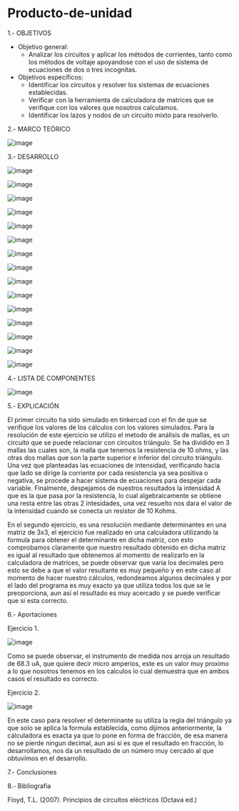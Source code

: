 # Producto-de-unidad
1.- OBJETIVOS
* Objetivo general:
  * Analizar los circuitos y aplicar los métodos de corrientes, tanto como los métodos de voltaje apoyandose con el uso de sistema de ecuaciones de dos o tres incognitas.
* Objetivos específicos:
  * Identificar los circuitos y resolver los sistemas de ecuaciones establecidas.
  * Verificar con la herramienta de calculadora de matrices que se verifique con los valores que nosotros calculamos.
  * Identificar los lazos y nodos de un circuito mixto para resolverlo.
  
2.- MARCO TEÓRICO 

 ![image](https://user-images.githubusercontent.com/76134214/105007581-29a64c00-5a06-11eb-9ebf-7d0480cc7fc4.png)

3.- DESARROLLO

 ![image](https://user-images.githubusercontent.com/76134214/104988816-0cae5080-59e7-11eb-8c79-52fa523aa0f2.png)
 
 ![image](https://user-images.githubusercontent.com/76132461/104968208-38174800-59b3-11eb-92f3-6e51ff9ef031.png)
 
 ![image](https://user-images.githubusercontent.com/76134214/104988831-15068b80-59e7-11eb-918f-096d7f5038bc.png)
 
 ![image](https://user-images.githubusercontent.com/76132461/104968521-179bbd80-59b4-11eb-8e57-7fb357f8a55b.png)
 
 ![image](https://user-images.githubusercontent.com/76134214/104988838-18017c00-59e7-11eb-8585-c73bc3008fe3.png)
 
 ![image](https://user-images.githubusercontent.com/76132461/104968565-2edaab00-59b4-11eb-8cdd-baa29f79db6d.png)
 
 ![image](https://user-images.githubusercontent.com/76134214/104988839-1afc6c80-59e7-11eb-99c3-747e4c171411.png)
 
 ![image](https://user-images.githubusercontent.com/76132461/104968578-3d28c700-59b4-11eb-8642-6ba08f3d01ad.png)
 
 ![image](https://user-images.githubusercontent.com/76134214/104988850-1e8ff380-59e7-11eb-844b-069e2aa6845b.png)
 
 ![image](https://user-images.githubusercontent.com/76132461/104968597-4ade4c80-59b4-11eb-9524-be66b43c4268.png)
 
 ![image](https://user-images.githubusercontent.com/76134214/104988854-218ae400-59e7-11eb-84d0-5b98a076a4d0.png)
 
 ![image](https://user-images.githubusercontent.com/76132461/104968615-59c4ff00-59b4-11eb-849d-82b2f2627b45.png)
 
  ![image](https://user-images.githubusercontent.com/76134214/104988858-251e6b00-59e7-11eb-88b6-328874bebe06.png)
 
 ![image](https://user-images.githubusercontent.com/76132461/104968683-8547e980-59b4-11eb-97ec-a79f7bd711c0.png)
 
 ![image](https://user-images.githubusercontent.com/76134214/104988863-28195b80-59e7-11eb-8ef8-b60fba5892bf.png)

4.- LISTA DE COMPONENTES

![image](https://user-images.githubusercontent.com/76132461/104969380-49158880-59b6-11eb-8ea8-5d14611189b2.png)

5.- EXPLICACIÓN 

El primer circuito ha sido simulado en tinkercad con el fin de que se verifique los valores de los cálculos con los valores simulados. 
Para la resolución de este ejercicio se utilizo el metodo de análisis de mallas, es un circuito que se puede relacionar con circuitos triángulo. Se ha dividido en 3 mallas las cuales son, la malla que tenemos la resistencia de 10 ohms, y las otras dos mallas que son la parte superior e inferior del circuito triángulo. Una vez que planteadas las ecuaciones de intensidad, verificando hacia que lado se dirige la corriente por cada resistencia ya sea positiva o negativa, se procede a hacer sistema de ecuaciones para despejar cada variable. Finalmente, despejamos de nuestros resultados la intensidad A que es la que pasa por la resistencia, lo cual algebraicamente se obtiene una resta entre las otras 2 intesidades, una vez resuelto nos dara el valor de la intensidad cuando se conecta un resistor de 10 Kohms.

En el segundo ejercicio, es una resolución mediante determinantes en una matriz de 3x3, el ejercicio fue realizado en una calculadora utilizando la formula para obtener el determinante en dicha matriz, con esto comprobamos claramente que nuestro resultado obtenido en dicha matriz es igual al resultado que obtenemos al momento de realizarlo en la calculadora de matrices, se puede observar que varia los decimales pero esto se debe a que el valor resultante es muy pequeño y en este caso al momento de hacer nuestro cálculos, redondeamos algunos decimales y por el lado del programa es muy exacto ya que utiliza todos los que se le preoporciona, aun así el resultado es muy acercado y se puede verificar que si esta correcto.

6.- Aportaciones

 Ejercicio 1.
 
 ![image](https://user-images.githubusercontent.com/76132461/104968870-1028e400-59b5-11eb-8e87-f2b16c6609a7.png)
 
 Como se puede observar, el instrumento de medida nos arroja un resultado de 68.3 uA, que quiere decir micro amperios, este es un valor muy proximo a lo que nosotros tenemos en los calculos lo cual demuestra que en ambos casos el resultado es correcto.
 
 Ejercicio 2.
 
 ![image](https://user-images.githubusercontent.com/76132461/104971266-3e5df200-59bc-11eb-8f65-0718f56ccddf.png)

En este caso para resolver el determinante su utiliza la regla del triángulo ya que solo se aplica la formula establecida, como dijimos anteriormente, la cálculadora es exacta ya que lo pone en forma de fracción, de esa manera no se pierde ningun decimal, aun asi si es que el resultado en fracción, lo desarrollamos, nos da un resultado de un número muy cercado al que obtuvimos en el desarrollo.

7.- Conclusiones

8.- Bibliografia

 Floyd, T.L. (2007). Principios de circuitos eléctricos (Octava ed.)



